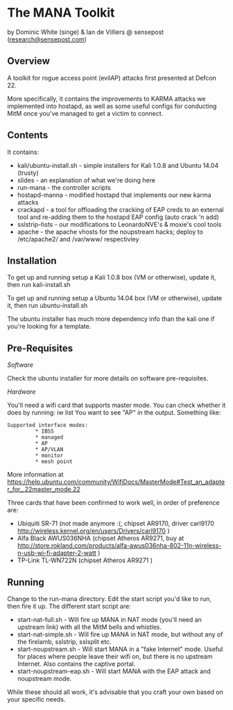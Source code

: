 The MANA Toolkit
================
by Dominic White (singe) & Ian de Villiers @ sensepost (research@sensepost.com)

Overview
--------
A toolkit for rogue access point (evilAP) attacks first presented at Defcon 22.

More specifically, it contains the improvements to KARMA attacks we implemented into hostapd, as well as some useful configs for conducting MitM once you've managed to get a victim to connect.

Contents
--------

It contains:
* kali/ubuntu-install.sh - simple installers for Kali 1.0.8 and Ubuntu 14.04 (trusty)
* slides - an explanation of what we're doing here
* run-mana - the controller scripts
* hostapd-manna - modified hostapd that implements our new karma attacks
* crackapd - a tool for offloading the cracking of EAP creds to an external tool and re-adding them to the hostapd EAP config (auto crack 'n add)
* sslstrip-hsts - our modifications to LeonardoNVE's & moxie's cool tools
* apache - the apache vhosts for the noupstream hacks; deploy to /etc/apache2/ and /var/www/ respectivley

Installation
------------

To get up and running setup a Kali 1.0.8 box (VM or otherwise), update it, then run kali-install.sh

To get up and running setup a Ubuntu 14.04 box (VM or otherwise), update it, then run ubuntu-install.sh

The ubuntu installer has much more dependency info than the kali one if you're looking for a template.

Pre-Requisites
--------------

_Software_

Check the ubuntu installer for more details on software pre-requisites.

_Hardware_

You'll need a wifi card that supports master mode. You can check whether it does by running:
    iw list
You want to see "AP" in the output. Something like:
```
Supported interface modes:
         * IBSS
         * managed
         * AP
         * AP/VLAN
         * monitor
         * mesh point
```
More information at https://help.ubuntu.com/community/WifiDocs/MasterMode#Test_an_adapter_for_.22master_mode.22

Three cards that have been confirmed to work well, in order of preference are:
* Ubiquiti SR-71 (not made anymore :(, chipset AR9170, driver carl9170 http://wireless.kernel.org/en/users/Drivers/carl9170 ) 
* Alfa Black AWUS036NHA (chipset Atheros AR9271, buy at http://store.rokland.com/products/alfa-awus036nha-802-11n-wireless-n-usb-wi-fi-adapter-2-watt ) 
* TP-Link TL-WN722N (chipset Atheros AR9271 )

Running
-------

Change to the run-mana directory. Edit the start script you'd like to run, then fire it up. The different start script are:

* start-nat-full.sh - Will fire up MANA in NAT mode (you'll need an upstream link) with all the MitM bells and whistles.
* start-nat-simple.sh - Will fire up MANA in NAT mode, but without any of the firelamb, sslstrip, sslsplit etc.
* start-noupstream.sh - Will start MANA in a "fake Internet" mode. Useful for places where people leave their wifi on, but there is no upstream Internet. Also contains the captive portal.
* start-noupstream-eap.sh - Will start MANA with the EAP attack and noupstream mode.

While these should all work, it's advisable that you craft your own based on your specific needs.

